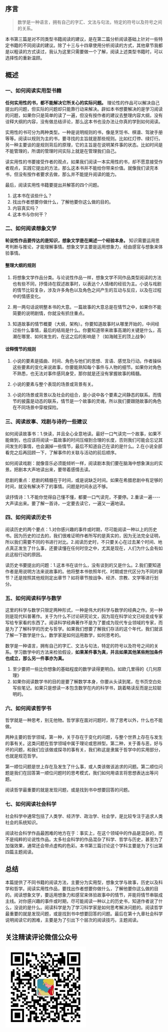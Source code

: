 ## 序言

> 数学是一种语言，拥有自己的字汇、文法与句法，特定的符号以及符号之间的关系。

本书第三篇是对不同类型书籍阅读的建议，是在第二篇分析阅读基础上针对一些特定书籍的不同阅读的建议。除了十三与十四章使用分析阅读的方式，其他章节我都是以粗读的方式读过，我认为这里只需要做一个了解，阅读上述类型书籍时，可以选择性的重新温顾。

## 概述

### 一、如何阅读实用型书籍

**任何实用性的书，都不能解决它所关心的实际问题。** 理论性的作品可以解决自己提出的问题，但实际的问题却只能靠行动来解决。辟如本书想要解决的是学习阅读的问题，如果你只是简单的读了一遍，但没有按作者的建议去整理内容大纲，没有诠释大纲的内容，没有做总结评论，那么这本书也没办法让你真的学到如何阅读。

实用性的书可分为两种类型。一种是说明规则的书，像是烹饪书、棋谱、驾驶手册等等。阅读以规则为主的书，要寻找的主旨就是那些规则。比如红灯停、绿灯行。另一种主要谈的是规则背后的原理，它的主旨是在说明某件事的状态。比如时间是不能管理的，所谓的管理时间实际上就是在管理我们自己。

读实用性的书要接受作者的观点，如果我们阅读一本实用性的书，却不愿意接受作者观点，实践它提出的方法，那么这本书并不能给你带来价值。就像我们读完本书，但没有按作者要求去做，那么并不能提升阅读的能力。

最后，阅读实用性书籍要提出并解答的四个问题。

1. 这本书在谈些什么？
2. 找出作者想要你做什么，了解他要你这么做的目的。
3. 内容真实吗？
4. 这本书与你何干？

### 二、如何阅读想象文学

**轮说性作品要传达的是知识，想象文学是在阐述一个经验本身。** 知识需要运用思考判断与推论，才能理解事情。想象文学主要是运用想象力，经由感官与想象来体验事情。

#### 整理大纲的规则

1. 将想象文学作品分类。与论说性作品一样，想象文学不同作品类型阅读的方法也有些不同，抒情诗在叙述故事时，以表达个人情绪的经验为主。小说与戏剧的情节比较复杂，涉及许多角色以及角色之间产生的互动与反应，以及在过程中的情感变化。

2. 用一两句话说明整本书的大意。一篇故事的大意总是在情节之中，如果你不能简要的说明剧情，你就没有抓住重点。

3. 知道故事的情节概要（大纲，架构）。你要知道故事时从哪里开始的，中间经过些什么事情，最后的结局是什么。你要知道带来故事高潮的关键是什么，高潮在哪里、如何发生的，在这之后的影响是？（如海贼王的顶上战争）

#### 诠释情节的规则

1. 小说的要素是插曲、时间、角色与他们的思想、言语、感觉及行动。作者操纵这些要素的变化来说故事，你要能熟知每个事件与人物的细节。如果你对角色不熟悉，也无法对事件感同身受，那你就是还没有掌握故事的精髓。

2. 小说的要素与整个表现的场景或背景有关。

3. 小说的场景或背景以及社会的组合，是小说中各个要素之间静态的联系。而情节的披露是动态的联系，情节是一个故事的灵魂，所以我们要跟随故事的角色在不同场景中穿梭探险。

### 三、阅读故事、戏剧与诗的一些建议

如何阅读故事书：1.快读，并且全心全意地读。最好一口气读完一个故事，如果不能做到，也应该将阅读一篇故事的时间压缩到合理的长度，否则我们可能会忘记其间发生的事情，也会漏掉一些情节，最后不知道自己在读的是什么。2.在小说全部看完之后再回顾一下，了解事件的关联与活动的前后顺序。

如何阅读戏剧：就像音乐必须能倾听一样，阅读剧本我们要在脑海中想象演出的实景。把剧本大声地读出来，要带着感情去读。

悲剧的重点：悲剧的精髓在于时间，或是说缺乏时间。如果在希腊悲剧中有足够的时间，就没有解决不了的事情。问题是时间永远不够。

读抒情诗：1.不能你觉得自己懂不懂，都要一口气读完，不要停。2.重读一遍----大声读出来。要了解一首诗，一定要去读它，一遍又一遍地读。

### 四、如何阅读历史书

阅读历史的两个要点：1.对你感兴趣的事件或时期，尽可能阅读一种以上的历史书。因为历史的过去的，我们很难证明作者所写的是真实的，因为无法完全证明，所以我们需要不同的书进行对比。2.阅读历史时，不只要关心在过去某个时间、地点真正发生了什么事，还要读懂在任何时空之中，尤其是现在，人们为什么会有如此这般行动的原因。

读历史书要提出的问题：1.这本书在谈什么，没有谈到的又是什么。2.我们要知道作者是用说明方法来说故事的。他将整本书依照年代、时期或世代区分为不同的章节？还是按照其他规则定出章节？如将章节按战争、经济、宗教、文学等进行划分。

### 五、如何阅读科学与数学

这里的科学与数学只限定两种形式，一种是伟大的科学与数学的经典之作。另一种则是现代科普著作。关于为什么不讨论研究论文，因为现在科学论文已经变成专家写给专家看的东西了。阅读科学经典著作不是为了要成为现代专业领域的专家，而是为了了解科学的历史与哲学。如果我们想要了解我们存活的这个年代，我们就该了解一下数学是什么，数学家是如何运用数学，如何思考的。

数学是一种语言，拥有自己的字汇、文法与句法，特定的符号以及符号之间的关系。学习数学中的方法来检验假设，**如果某件事为真，并且如果其他某些附加条件也成立，那么另一件事亦为真。**

1. 至少要把一些比你想象的基础程度的数学读得更明白。如欧几里得的《几何原理》
2. 如果你阅读数学书的目的是要了解数学本身，你要从头读到尾，在书页空白处写些笔记。如果只是想读一本包含数学在内的科学书，跳着略读反而是比较聪明的。

### 六、如何阅读哲学书

哲学就是一种思考，别无他物。哲学家在面对问题时，除了思考以外，什么也不能做。

两种主要的哲学领域，第一种，关于存在于变化的问题，与整个世界上存在与发生的事有关。这类问题在哲学领域中属于理论或思辨型。第二种，关于善与恶，好与坏的问题，和我们应该做或探寻的事有关，我们称这是隶属于哲学中的实用部分，也就是规范哲学。

第一顺位问题是世上存在及发生了什么事，或人类该做该追求的问题。第二顺位问题是我们在回答第一顺位问题时的思考模式，我们如何用语言将思想表达出等问题。

阅读哲学最重要的就是发现问题，或是找到书中想要回答的问题。

### 七、如何阅读社会科学

社会科学中通常包括了人类学、经济学、政治学、社会学，是比较专注于追求人类社会的系统知识。

阅读社会科学作品最困难的地方在于：事实上，在这个领域中的作品是混杂的，而不是纯粹的论说性作品。太多社会科学的作品混杂了科学、哲学与历史，甚至为了加强效果，通常还会带点虚构的色彩。本书第三篇讨论这个学科主要是为了引出第四篇主题阅读。


## 总结

本篇提供了不同书籍的阅读方法，主要分为实用型，想象文学与故事，历史以及科学和哲学。阅读实用性作品，要找出作者想要你做什么，了解他要你这么做的目的。阅读想象文学，要运用想象力和感官来体验故事中的情节，并能将情节串联成主线。对你感兴趣的事件或时期，尽可能阅读一种以上的历史书，知道作者说了什么，没说的是什么。阅读科学是为了学习科学家是如何思考解决问题的。阅读哲学最重要的就是发现问题，或是找到书中想要回答的问题。最后在第十九章社会科学说明阅读它的困难，主要是为了引出下个层次的阅读技巧，主题阅读。

## 关注精读评论微信公众号

![s](../assets/jdpl_qrcode.jpg)